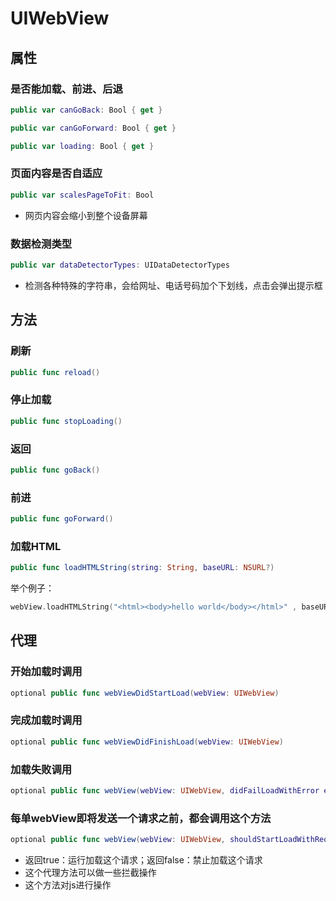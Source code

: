 # UIWebView 
## 属性
### 是否能加载、前进、后退
```swift
public var canGoBack: Bool { get }

public var canGoForward: Bool { get }

public var loading: Bool { get }
```

### 页面内容是否自适应
```swift
public var scalesPageToFit: Bool
```
- 网页内容会缩小到整个设备屏幕

### 数据检测类型
```swift
public var dataDetectorTypes: UIDataDetectorTypes
```
- 检测各种特殊的字符串，会给网址、电话号码加个下划线，点击会弹出提示框

## 方法
### 刷新
```swift
public func reload()
```

### 停止加载
```swift
public func stopLoading()
```

### 返回
```swift
public func goBack()
```

### 前进
```swift
public func goForward()
```

### 加载HTML
```swift
public func loadHTMLString(string: String, baseURL: NSURL?)
```
举个例子：

```swift
webView.loadHTMLString("<html><body>hello world</body></html>" , baseURL: nil)
```
## 代理
### 开始加载时调用
```swift
optional public func webViewDidStartLoad(webView: UIWebView)
```

### 完成加载时调用
```swift
optional public func webViewDidFinishLoad(webView: UIWebView)
```

### 加载失败调用

```swift
optional public func webView(webView: UIWebView, didFailLoadWithError error: NSError?)
```

### 每单webView即将发送一个请求之前，都会调用这个方法
```swift
optional public func webView(webView: UIWebView, shouldStartLoadWithRequest request: NSURLRequest, navigationType: UIWebViewNavigationType) -> Bool
```
- 返回true：运行加载这个请求；返回false：禁止加载这个请求
- 这个代理方法可以做一些拦截操作
- 这个方法对js进行操作